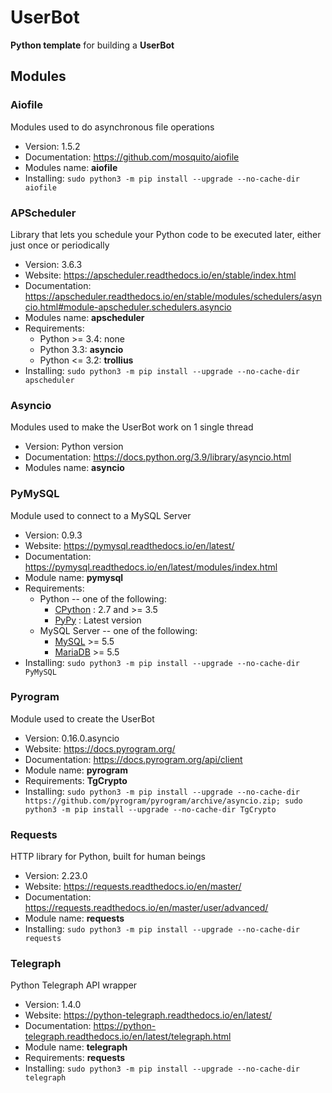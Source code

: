 # UserBot

**Python template** for building a **UserBot**



## Modules

### Aiofile

Modules used to do asynchronous file operations

* Version: 1.5.2
* Documentation: https://github.com/mosquito/aiofile
* Modules name: **aiofile**
* Installing: `sudo python3 -m pip install --upgrade --no-cache-dir aiofile`



### APScheduler

Library that lets you schedule your Python code to be executed later, either just once or periodically

* Version: 3.6.3
* Website: https://apscheduler.readthedocs.io/en/stable/index.html
* Documentation: https://apscheduler.readthedocs.io/en/stable/modules/schedulers/asyncio.html#module-apscheduler.schedulers.asyncio
* Modules name: **apscheduler**
* Requirements:
	- Python >= 3.4: none
	- Python 3.3: **asyncio**
	- Python <= 3.2: **trollius**
* Installing: `sudo python3 -m pip install --upgrade --no-cache-dir apscheduler`



### Asyncio

Modules used to make the UserBot work on 1 single thread

* Version: Python version
* Documentation: https://docs.python.org/3.9/library/asyncio.html
* Modules name: **asyncio**



### PyMySQL

Module used to connect to a MySQL Server

* Version: 0.9.3
* Website: https://pymysql.readthedocs.io/en/latest/
* Documentation: https://pymysql.readthedocs.io/en/latest/modules/index.html
* Module name: **pymysql**
* Requirements:
	- Python -- one of the following:
		+ [CPython](http://www.python.org/) : 2.7 and >= 3.5
		+ [PyPy](http://pypy.org/) : Latest version
	- MySQL Server -- one of the following:
		+ [MySQL](http://www.mysql.com/) >= 5.5
		+ [MariaDB](https://mariadb.org/) >= 5.5
* Installing: `sudo python3 -m pip install --upgrade --no-cache-dir PyMySQL`



### Pyrogram

Module used to create the UserBot

* Version: 0.16.0.asyncio
* Website: https://docs.pyrogram.org/
* Documentation: https://docs.pyrogram.org/api/client
* Module name: **pyrogram**
* Requirements: **TgCrypto**
* Installing: `sudo python3 -m pip install --upgrade --no-cache-dir https://github.com/pyrogram/pyrogram/archive/asyncio.zip; sudo python3 -m pip install --upgrade --no-cache-dir TgCrypto`



### Requests

HTTP library for Python, built for human beings

* Version: 2.23.0
* Website: https://requests.readthedocs.io/en/master/
* Documentation: https://requests.readthedocs.io/en/master/user/advanced/
* Module name: **requests**
* Installing: `sudo python3 -m pip install --upgrade --no-cache-dir requests`



### Telegraph

Python Telegraph API wrapper

* Version: 1.4.0
* Website: https://python-telegraph.readthedocs.io/en/latest/
* Documentation: https://python-telegraph.readthedocs.io/en/latest/telegraph.html
* Module name: **telegraph**
* Requirements: **requests**
* Installing: `sudo python3 -m pip install --upgrade --no-cache-dir telegraph`
